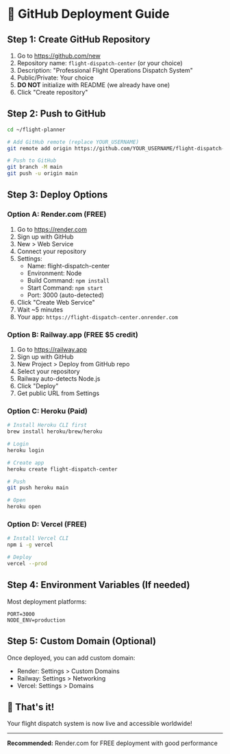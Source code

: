 # 🚀 GitHub Deployment Guide

## Step 1: Create GitHub Repository

1. Go to https://github.com/new
2. Repository name: `flight-dispatch-center` (or your choice)
3. Description: "Professional Flight Operations Dispatch System"
4. Public/Private: Your choice
5. **DO NOT** initialize with README (we already have one)
6. Click "Create repository"

## Step 2: Push to GitHub

```bash
cd ~/flight-planner

# Add GitHub remote (replace YOUR_USERNAME)
git remote add origin https://github.com/YOUR_USERNAME/flight-dispatch-center.git

# Push to GitHub
git branch -M main
git push -u origin main
```

## Step 3: Deploy Options

### Option A: Render.com (FREE)

1. Go to https://render.com
2. Sign up with GitHub
3. New > Web Service
4. Connect your repository
5. Settings:
   - Name: flight-dispatch-center
   - Environment: Node
   - Build Command: `npm install`
   - Start Command: `npm start`
   - Port: 3000 (auto-detected)
6. Click "Create Web Service"
7. Wait ~5 minutes
8. Your app: `https://flight-dispatch-center.onrender.com`

### Option B: Railway.app (FREE $5 credit)

1. Go to https://railway.app
2. Sign up with GitHub
3. New Project > Deploy from GitHub repo
4. Select your repository
5. Railway auto-detects Node.js
6. Click "Deploy"
7. Get public URL from Settings

### Option C: Heroku (Paid)

```bash
# Install Heroku CLI first
brew install heroku/brew/heroku

# Login
heroku login

# Create app
heroku create flight-dispatch-center

# Push
git push heroku main

# Open
heroku open
```

### Option D: Vercel (FREE)

```bash
# Install Vercel CLI
npm i -g vercel

# Deploy
vercel --prod
```

## Step 4: Environment Variables (If needed)

Most deployment platforms:
```
PORT=3000
NODE_ENV=production
```

## Step 5: Custom Domain (Optional)

Once deployed, you can add custom domain:
- Render: Settings > Custom Domains
- Railway: Settings > Networking
- Vercel: Settings > Domains

## 🎉 That's it!

Your flight dispatch system is now live and accessible worldwide!

---

**Recommended:** Render.com for FREE deployment with good performance
